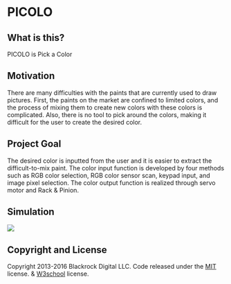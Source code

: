 # PICOLO

## What is this?
PICOLO is Pick a Color

## Motivation
There are many difficulties with the paints that are currently used to draw pictures. First, the paints on the market are confined to limited colors, and the process of mixing them to create new colors with these colors is complicated. Also, there is no tool to pick around the colors, making it difficult for the user to create the desired color.

## Project Goal
The desired color is inputted from the user and it is easier to extract the difficult-to-mix paint. The color input function is developed by four methods such as RGB color selection, RGB color sensor scan, keypad input, and image pixel selection. The color output function is realized through servo motor and Rack & Pinion. 

## Simulation
[![](http://i.imgur.com/2HXGf32.jpg)](https://youtu.be/5Wtbav7jfEo)

## Copyright and License
Copyright 2013-2016 Blackrock Digital LLC. Code released under the [MIT](https://github.com/BlackrockDigital/startbootstrap-stylish-portfolio/blob/gh-pages/LICENSE) license. & [W3school](http://www.w3schools.com/about/about_copyright.asp) license.
